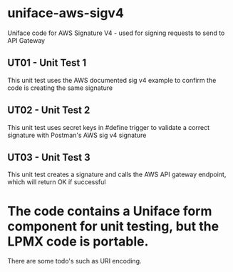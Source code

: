 # uniface-aws-sigv4
Uniface code for AWS Signature V4 - used for signing requests to send to API Gateway

## UT01 - Unit Test 1 
This unit test uses the AWS documented sig v4 example to confirm the code is creating the same signature

## UT02 - Unit Test 2
This unit test uses <my> secret keys in #define trigger to validate a correct signature with Postman's AWS sig v4 signature
  
## UT03 - Unit Test 3
This unit test creates a signature and calls the AWS API gateway endpoint, which will return OK if successful

# The code contains a Uniface form component for unit testing, but the LPMX code is portable.

There are some todo's such as URI encoding.

